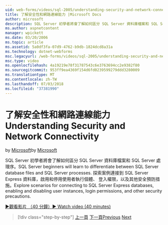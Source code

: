 ```yaml
---
uid: web-forms/videos/sql-2005/understanding-security-and-network-connectivity
title: 了解安全性和網路連線能力 |Microsoft Docs
author: microsoft
description: SQL Server 初學者將會了解如何區分 SQL Server 資料庫檔案和 SQL Server 處理序。 探索案例時，連接到 SQL Server E....
ms.author: aspnetcontent
manager: wpickett
ms.date: 03/20/2006
ms.topic: article
ms.assetid: 5a0df3fa-07d9-4762-b9db-1824dcd8a31a
ms.technology: dotnet-webforms
msc.legacyurl: /web-forms/videos/sql-2005/understanding-security-and-network-connectivity
msc.type: video
ms.openlocfilehash: 4a19219e78f31787543c6e3763694cc2e9382f80
ms.sourcegitcommit: 953ff9ea4369f154d6fd0239599279ddd3280009
ms.translationtype: MT
ms.contentlocale: zh-TW
ms.lasthandoff: 07/03/2018
ms.locfileid: "37381990"
---
```

<a name="understanding-security-and-network-connectivity"></a><span data-ttu-id="f557d-104">了解安全性和網路連線能力</span><span class="sxs-lookup"><span data-stu-id="f557d-104">Understanding Security and Network Connectivity</span></span>
====================
<span data-ttu-id="f557d-105">by [Microsoft](https://github.com/microsoft)</span><span class="sxs-lookup"><span data-stu-id="f557d-105">by [Microsoft](https://github.com/microsoft)</span></span>

<span data-ttu-id="f557d-106">SQL Server 初學者將會了解如何區分 SQL Server 資料庫檔案和 SQL Server 處理序。</span><span class="sxs-lookup"><span data-stu-id="f557d-106">SQL Server beginners will learn to differentiate between SQL Server database files and SQL Server processes.</span></span> <span data-ttu-id="f557d-107">探索案例連接到 SQL Server Express 資料庫，啟用和停用使用者執行個體、 登入權限，以及其他安全預防措施。</span><span class="sxs-lookup"><span data-stu-id="f557d-107">Explore scenarios for connecting to SQL Server Express databases, enabling and disabling user instances, login permissions, and other security precautions.</span></span>

[<span data-ttu-id="f557d-108">&#9654;觀看影片 （40 分鐘）</span><span class="sxs-lookup"><span data-stu-id="f557d-108">&#9654; Watch video (40 minutes)</span></span>](https://channel9.msdn.com/Blogs/ASP-NET-Site-Videos/understanding-security-and-network-connectivity)

> [!div class="step-by-step"]
> <span data-ttu-id="f557d-109">[上一頁](more-structured-query-language.md)
> [下一頁](connecting-your-web-application-to-sql-server-2005-express-edition.md)</span><span class="sxs-lookup"><span data-stu-id="f557d-109">[Previous](more-structured-query-language.md)
[Next](connecting-your-web-application-to-sql-server-2005-express-edition.md)</span></span>
